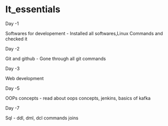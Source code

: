 # It_essentials

Day -1

Softwares for developement - Installed all softwares,Linux Commands and checked it

Day -2 

Git and github - Gone through all git commands 

Day -3

Web development

Day -5

OOPs concepts - read about oops concepts, jenkins, basics of kafka


Day -7

Sql - ddl, dml, dcl commands
      joins 
